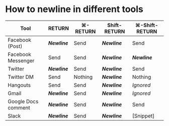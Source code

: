 # How to newline in different tools

| Tool                | RETURN        | ⌘-RETURN | Shift-RETURN  | ⌘-Shift-RETURN |
| ------------------- | ------------- | -------- | ------------- | -------------- |
| Facebook (Post)     | **_Newline_** | Send     | **_Newline_** | Send           |
| Facebook Messenger  | Send          | Send     | **_Newline_** | **_Newline_**  |
| Twitter             | **_Newline_** | Send     | **_Newline_** | Send           |
| Twitter DM          | Send          | Nothing  | **_Newline_** | Nothing        |
| Hangouts            | Send          | Send     | **_Newline_** | _Ignored_      |
| Gmail               | **_Newline_** | Send     | **_Newline_** | _Ignored_      |
| Google Docs comment | **_Newline_** | Send     | **_Newline_** | Send           |
| Slack               | **_Newline_** | Send     | **_Newline_** | [Snippet]      |
